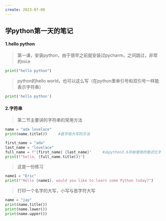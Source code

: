 ```yaml
---
create: 2023-07-08
---
```

## 学python第一天的笔记

#### 1.hello python

> 第一课，安装python，由于很早之前就安装过pycharm，之间跳过，非常的nice

```python
print("hello python")
```

> python的hello world，也可以这么写（在python里单引号和双引号一样能表示字符串）

```python 
print('hello python')
```

#### 2.字符串

> 第二节主要讲的字符串的常用方法

```python
name = "ada lovelace"
print(name.title())		#首字母大写的方法
```

```python
first_name = "ada"
last_name = "lovelace"
full_name = f"{first_name} {last_name}"		#从python3.6开始使用的格式化字符串方法，具体就是将变量放置在括号中，前置f表示格式化字符串
print(f"hello, {full_name.title()}")
```

> 这是一份练习

```python
name1 = "Eric"
print(f"Hello {name1}, would you like to learn some Python today?")
```

> 打印一个名字的大写，小写与首字符大写

```python
name = "jay"
print(name.title())
print(name.lower())
print(name.upper())
```

